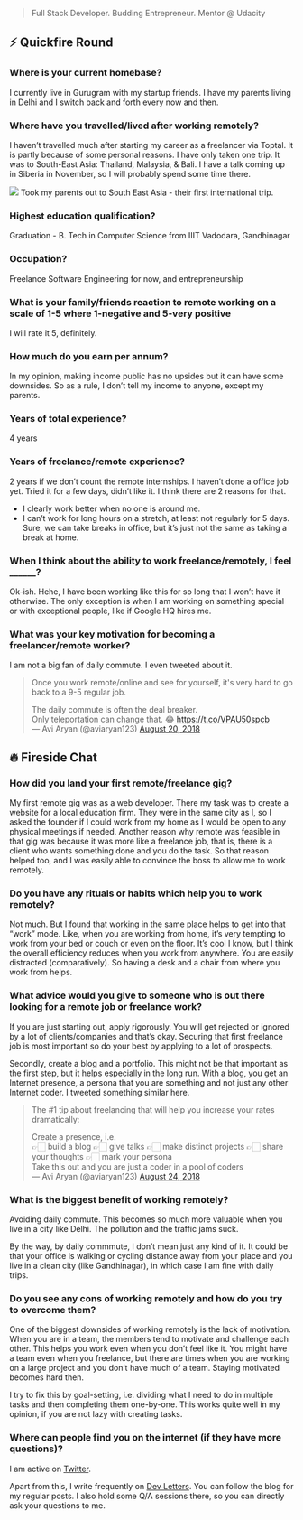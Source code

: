 > Full Stack Developer. Budding Entrepreneur. Mentor @ Udacity

##  ⚡️ Quickfire Round

### Where is your current homebase?

I currently live in Gurugram with my startup friends. I have my parents living in Delhi and I switch back and forth every now and then.

### Where have you travelled/lived after working remotely?

I haven’t travelled much after starting my career as a freelancer via Toptal. It is partly because of some personal reasons. I have only taken one trip. It was to South-East Asia: Thailand, Malaysia, & Bali. I have a talk coming up in Siberia in November, so I will probably spend some time there.

![](/interviews/avi_aryan_trip.png)
Took my parents out to South East Asia - their first international trip.

### Highest education qualification?

Graduation - B. Tech in Computer Science from IIIT Vadodara, Gandhinagar

### Occupation?

Freelance Software Engineering for now, and entrepreneurship

### What is your family/friends reaction to remote working on a scale of 1-5 where 1-negative and 5-very positive

I will rate it 5, definitely.

### How much do you earn per annum?

In my opinion, making income public has no upsides but it can have some downsides. So as a rule, I don’t tell my income to anyone, except my parents.

### Years of total experience?

4 years

### Years of freelance/remote experience?

2 years if we don’t count the remote internships. I haven’t done a office job yet. Tried it for a few days, didn’t like it. I think there are 2 reasons for that.

- I clearly work better when no one is around me.
- I can’t work for long hours on a stretch, at least not regularly for 5 days. Sure, we can take breaks in office, but it’s just not the same as taking a break at home.

### When I think about the ability to work freelance/remotely, I feel \_\_\_\_\_\_?

Ok-ish. Hehe, I have been working like this for so long that I won’t have it otherwise. The only exception is when I am working on something special or with exceptional people, like if Google HQ hires me.

### What was your key motivation for becoming a freelancer/remote worker?

I am not a big fan of daily commute. I even tweeted about it.

<blockquote class="twitter-tweet" data-lang="en"><p dir="ltr" lang="en">Once you work remote/online and see for yourself, it's very hard to go back to a 9-5 regular job.</p>The daily commute is often the deal breaker.<div></div>Only teleportation can change that. 😂 <a href="https://t.co/VPAU50spcb">https://t.co/VPAU50spcb</a><div></div>— Avi Aryan (@aviaryan123) <a href="https://twitter.com/aviaryan123/status/1031547072531574785?ref_src=twsrc%5Etfw">August 20, 2018</a></blockquote>

<script async src="https://platform.twitter.com/widgets.js" charset="utf-8"></script>

## 🔥 Fireside Chat

### How did you land your first remote/freelance gig?

My first remote gig was as a web developer. There my task was to create a website for a local education firm. They were in the same city as I, so I asked the founder if I could work from my home as I would be open to any physical meetings if needed. Another reason why remote was feasible in that gig was because it was more like a freelance job, that is, there is a client who wants something done and you do the task. So that reason helped too, and I was easily able to convince the boss to allow me to work remotely.

### Do you have any rituals or habits which help you to work remotely?

Not much. But I found that working in the same place helps to get into that “work” mode. Like, when you are working from home, it’s very tempting to work from your bed or couch or even on the floor. It’s cool I know, but I think the overall efficiency reduces when you work from anywhere. You are easily distracted (comparatively). So having a desk and a chair from where you work from helps.

### What advice would you give to someone who is out there looking for a remote job or freelance work?

If you are just starting out, apply rigorously. You will get rejected or ignored by a lot of clients/companies and that’s okay. Securing that first freelance job is most important so do your best by applying to a lot of prospects.

Secondly, create a blog and a portfolio. This might not be that important as the first step, but it helps especially in the long run. With a blog, you get an Internet presence, a persona that you are something and not just any other Internet coder. I tweeted something similar here.

<blockquote class="twitter-tweet" data-lang="en"><p dir="ltr" lang="en">The #1 tip about freelancing that will help you increase your rates dramatically:</p>Create a presence, i.e.<div></div>👉🏻 build a blog 👉🏻 give talks 👉🏻 make distinct projects 👉🏻 share your thoughts 👉🏻 mark your persona<div></div>Take this out and you are just a coder in a pool of coders<div></div>— Avi Aryan (@aviaryan123) <a href="https://twitter.com/aviaryan123/status/1032895636117618694?ref_src=twsrc%5Etfw">August 24, 2018</a></blockquote>

<script async src="https://platform.twitter.com/widgets.js" charset="utf-8"></script>

### What is the biggest benefit of working remotely?

Avoiding daily commute. This becomes so much more valuable when you live in a city like Delhi. The pollution and the traffic jams suck.

By the way, by daily commmute, I don’t mean just any kind of it. It could be that your office is walking or cycling distance away from your place and you live in a clean city (like Gandhinagar), in which case I am fine with daily trips.

### Do you see any cons of working remotely and how do you try to overcome them?

One of the biggest downsides of working remotely is the lack of motivation. When you are in a team, the members tend to motivate and challenge each other. This helps you work even when you don’t feel like it. You might have a team even when you freelance, but there are times when you are working on a large project and you don’t have much of a team. Staying motivated becomes hard then.

I try to fix this by goal-setting, i.e. dividing what I need to do in multiple tasks and then completing them one-by-one. This works quite well in my opinion, if you are not lazy with creating tasks.

### Where can people find you on the internet (if they have more questions)?

I am active on [Twitter](https://twitter.com/aviaryan123).

Apart from this, I write frequently on [Dev Letters](https://devletters.com/). You can follow the blog for my regular posts. I also hold some Q/A sessions there, so you can directly ask your questions to me.
